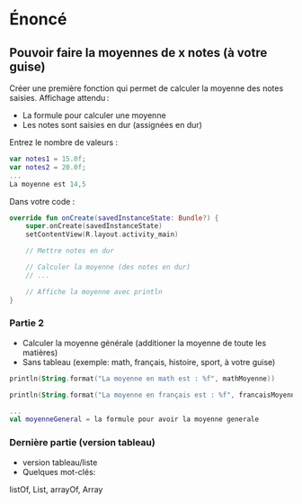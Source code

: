 # Énoncé 

## Pouvoir faire la moyennes de x notes (à votre guise)

Créer une première fonction qui permet de calculer la moyenne des notes saisies. Affichage attendu : 

- La formule pour calculer une moyenne
- Les notes sont saisies en dur (assignées en dur)

Entrez le nombre de valeurs :  

```kt
var notes1 = 15.0f;
var notes2 = 20.0f;
...
La moyenne est 14,5 
```

Dans votre code :

```kt
override fun onCreate(savedInstanceState: Bundle?) {
    super.onCreate(savedInstanceState)
    setContentView(R.layout.activity_main)

    // Mettre notes en dur

    // Calculer la moyenne (des notes en dur)
    // ...

    // Affiche la moyenne avec println
}
```

### Partie 2
- Calculer la moyenne générale (additioner la moyenne de toute les matières)
- Sans tableau (exemple: math, français, histoire, sport, à votre guise)

```kt
println(String.format("La moyenne en math est : %f", mathMoyenne))

println(String.format("La moyenne en français est : %f", francaisMoyenne))

...
val moyenneGeneral = la formule pour avoir la moyenne generale
```

### Dernière partie (version tableau)
- version tableau/liste
- Quelques mot-clés:

listOf, List<Float>, arrayOf, Array<Float>
